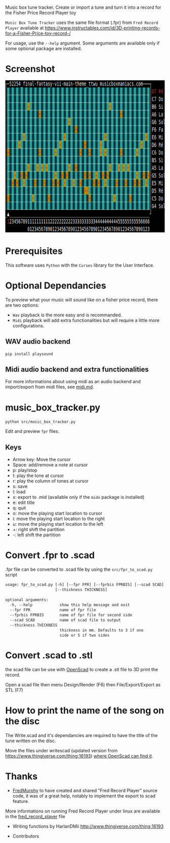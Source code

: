 Music box tune tracker. Create or import a tune and turn it into a record for the Fisher Price Record Player toy

 `Music Box Tune Tracker` uses the same file format (.fpr) from `Fred Record Player` available at https://www.instructables.com/id/3D-printing-records-for-a-Fisher-Price-toy-record-/

For usage, use the `--help` argument. Some arguments are available only if some optional package are installed.

# Screenshot

<img src="https://github.com/odrevet/music-box-tune-tracker/blob/master/screenshot/screenshot.png" width="6400" height="480" />

# Prerequisites

This software uses `Python` with the `Curses` library for the User Interface.

# Optional Dependancies

To preview what your music will sound like on a fisher price record, there are two options:

* `Wav` playback is the more easy and is recommanded.
* `Midi` playback will add extra functionalities but will require a little more configurations.

## WAV audio backend

```
pip install playsound
```

## Midi audio backend and extra functionalities

For more informations about using midi as an audio backend and import/export from midi files, see [midi.md](doc/midi.md).

# music_box_tracker.py

`python src/music_box_tracker.py`

Edit and preview `fpr` files.

## Keys

* Arrow key: Move the cursor
* Space: add/remove a note at cursor
* p: play/stop
* t: play the tone at cursor
* r: play the column of tones at cursor
* s: save
* l: load
* x: export to .mid (available only if the `mido` package is installed)
* e: edit title
* q: quit
* o: move the playing start location to cursor
* i: move the playing start location to the right
* u: move the playing start location to the left
* +: right shift the partition
* -: left shift the partition

# Convert .fpr to .scad

.fpr file can be converted to .scad file by using the `src/fpr_to_scad.py` script


```
usage: fpr_to_scad.py [-h] [--fpr FPR] [--fprbis FPRBIS] [--scad SCAD]
                      [--thickness THICKNESS]

optional arguments:
  -h, --help            show this help message and exit
  --fpr FPR             name of fpr file
  --fprbis FPRBIS       name of fpr file for second side
  --scad SCAD           name of scad file to output
  --thickness THICKNESS
                        thickness in mm. Defaults to 3 if one
                        side or 5 if two sides
```

# Convert .scad to .stl

the scad file can be use with [OpenScad](https://www.openscad.org) to create a .stl file to 3D print the record.

Open a scad file then menu Design/Render (F6) then File/Export/Export as STL (F7)

# How to print the name of the song on the disc

The Write.scad and it's dependancies are required to have the title of the tune written on the disc. 

Move the files under writescad (updated version from https://www.thingiverse.com/thing:16193) [where OpenScad can find it](https://en.wikibooks.org/wiki/OpenSCAD_User_Manual/Libraries).


# Thanks

* [FredMurphy](https://github.com/FredMurphy) to have created and shared "Fred Record Player" source code, it was of a great help, notably to implement the export to scad feature.

More informations on running Fred Record Player under linux are available in the [fred_record_player](doc/fred_record_player.md) file

* Writing functions by HarlanDMii http://www.thingiverse.com/thing:16193

* Contributors
